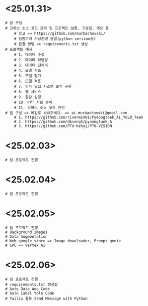 # <25.01.31>
    # 팀 구성
    # 깃허브 소스 코드 관리 및 프로젝트 설명, 구성원, 개요 등
        # 참고 => https://github.com/murbachovski/
        # 팀원끼리 가상환경 통일(python version등)
        # 환경 셋팅 => requirements.txt 생성
    # 프로젝트 예시
        # 1. 데이터 수집
        # 2. 데이터 라벨링
        # 3. 데이터 전처리
        # 4. 모델 학습
        # 5. 모델 평가
        # 6. 모델 적용
        # 7. 인파 밀집 시스템 로직 구현
        # 8. 웹 서비스
        # 9. 알람 설정
        # 10. PPT 자료 준비
        # 11. 깃허브 소스 코드 관리
    # 팀 구성 => 메일로 보내주세요~ => ai.murbachovski@gmail.com
        # 1. https://github.com/rivermin01/Pyeongtaek_AI_YOLO_Team
        # 2. https://github.com/dksengh/pyeongtaek_A
        # 3. https://github.com/PTU-hehyj/PTU-VISION

# <25.02.03>
    # 팀 프로젝트 진행

# <25.02.04>
    # 팀 프로젝트 진행

# <25.02.05>
    # 팀 프로젝트 진행
    # Background images
    # Data Augmentation
    # Web google store => Image downloader, Prompt genie
    # GPC => Vertex AI

# <25.02.06>
    # 팀 프로젝트 진행
    # requirements.txt 생성법
    # Auto Data Aug Code
    # Auto Label Yolo Code
    # Twilio 활용 Send Message with Python
